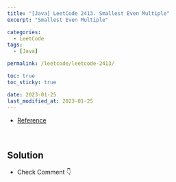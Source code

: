 ```yaml
---
title: "[Java] LeetCode 2413. Smallest Even Multiple"
excerpt: "Smallest Even Multiple"

categories:
  - LeetCode
tags:
  - [Java]

permalink: /leetcode/leetcode-2413/

toc: true
toc_sticky: true

date: 2023-01-25
last_modified_at: 2023-01-25
---
```


- [Reference](https://leetcode.com/problems/smallest-even-multiple/description/)

<br>

## Solution

- Check Comment 👇
